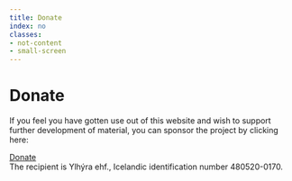 ```yaml
---
title: Donate
index: no
classes:
- not-content
- small-screen
---
```


# Donate

If you feel you have gotten use out of this website and wish to support further development of material, you can sponsor the project by clicking here:

<div class="centered-button">
<div class="button big"><a href="https://www.paypal.com/donate?business=ylhyra%40ylhyra.is&no_recurring=0&item_name=Development+of+material+for+students+of+Icelandic&currency_code=USD" class="big">Donate</a></div>
</div>

<div class="small gray">
The recipient is Ylhýra <span title="Einkahlutafélag (Icelandic private company)">ehf.</span>, Icelandic identification number 480520-0170.
</div>
